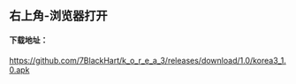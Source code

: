 ## 右上角-浏览器打开


#### 下载地址：
https://github.com/7BlackHart/k_o_r_e_a_3/releases/download/1.0/korea3_1.0.apk
